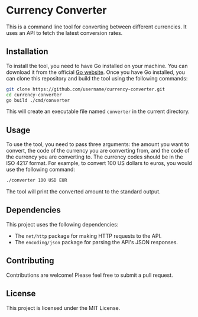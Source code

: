 # Currency Converter

This is a command line tool for converting between different currencies. It uses an API to fetch the latest conversion rates.

## Installation

To install the tool, you need to have Go installed on your machine. You can download it from the official [Go website](https://golang.org/dl/). Once you have Go installed, you can clone this repository and build the tool using the following commands:

```bash
git clone https://github.com/username/currency-converter.git
cd currency-converter
go build ./cmd/converter
```

This will create an executable file named `converter` in the current directory.

## Usage

To use the tool, you need to pass three arguments: the amount you want to convert, the code of the currency you are converting from, and the code of the currency you are converting to. The currency codes should be in the ISO 4217 format. For example, to convert 100 US dollars to euros, you would use the following command:

```bash
./converter 100 USD EUR
```

The tool will print the converted amount to the standard output.

## Dependencies

This project uses the following dependencies:

- The `net/http` package for making HTTP requests to the API.
- The `encoding/json` package for parsing the API's JSON responses.

## Contributing

Contributions are welcome! Please feel free to submit a pull request.

## License

This project is licensed under the MIT License.